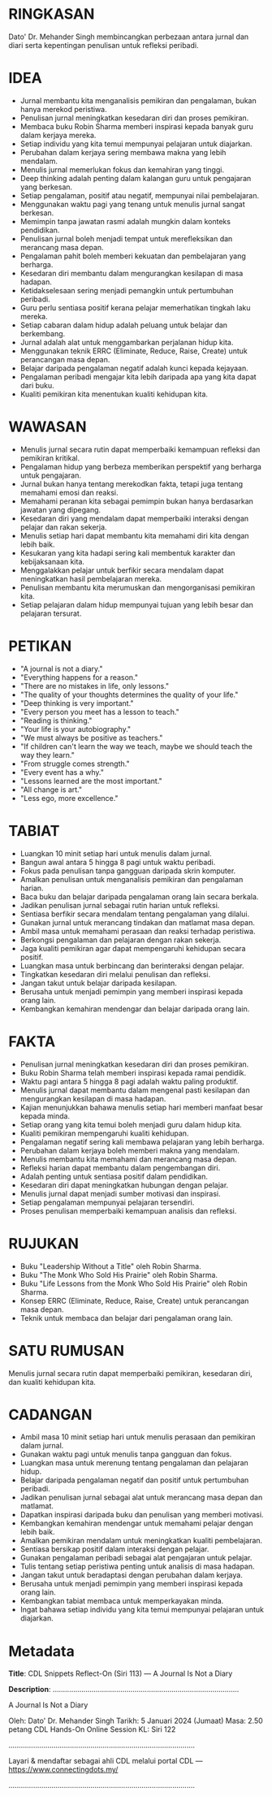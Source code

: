 # RINGKASAN
Dato' Dr. Mehander Singh membincangkan perbezaan antara jurnal dan diari serta kepentingan penulisan untuk refleksi peribadi.

# IDEA
- Jurnal membantu kita menganalisis pemikiran dan pengalaman, bukan hanya merekod peristiwa.
- Penulisan jurnal meningkatkan kesedaran diri dan proses pemikiran.
- Membaca buku Robin Sharma memberi inspirasi kepada banyak guru dalam kerjaya mereka.
- Setiap individu yang kita temui mempunyai pelajaran untuk diajarkan.
- Perubahan dalam kerjaya sering membawa makna yang lebih mendalam.
- Menulis jurnal memerlukan fokus dan kemahiran yang tinggi.
- Deep thinking adalah penting dalam kalangan guru untuk pengajaran yang berkesan.
- Setiap pengalaman, positif atau negatif, mempunyai nilai pembelajaran.
- Menggunakan waktu pagi yang tenang untuk menulis jurnal sangat berkesan.
- Memimpin tanpa jawatan rasmi adalah mungkin dalam konteks pendidikan.
- Penulisan jurnal boleh menjadi tempat untuk merefleksikan dan merancang masa depan.
- Pengalaman pahit boleh memberi kekuatan dan pembelajaran yang berharga.
- Kesedaran diri membantu dalam mengurangkan kesilapan di masa hadapan.
- Ketidakselesaan sering menjadi pemangkin untuk pertumbuhan peribadi.
- Guru perlu sentiasa positif kerana pelajar memerhatikan tingkah laku mereka.
- Setiap cabaran dalam hidup adalah peluang untuk belajar dan berkembang.
- Jurnal adalah alat untuk menggambarkan perjalanan hidup kita.
- Menggunakan teknik ERRC (Eliminate, Reduce, Raise, Create) untuk perancangan masa depan.
- Belajar daripada pengalaman negatif adalah kunci kepada kejayaan.
- Pengalaman peribadi mengajar kita lebih daripada apa yang kita dapat dari buku.
- Kualiti pemikiran kita menentukan kualiti kehidupan kita.

# WAWASAN
- Menulis jurnal secara rutin dapat memperbaiki kemampuan refleksi dan pemikiran kritikal.
- Pengalaman hidup yang berbeza memberikan perspektif yang berharga untuk pengajaran.
- Jurnal bukan hanya tentang merekodkan fakta, tetapi juga tentang memahami emosi dan reaksi.
- Memahami peranan kita sebagai pemimpin bukan hanya berdasarkan jawatan yang dipegang.
- Kesedaran diri yang mendalam dapat memperbaiki interaksi dengan pelajar dan rakan sekerja.
- Menulis setiap hari dapat membantu kita memahami diri kita dengan lebih baik.
- Kesukaran yang kita hadapi sering kali membentuk karakter dan kebijaksanaan kita.
- Menggalakkan pelajar untuk berfikir secara mendalam dapat meningkatkan hasil pembelajaran mereka.
- Penulisan membantu kita merumuskan dan mengorganisasi pemikiran kita.
- Setiap pelajaran dalam hidup mempunyai tujuan yang lebih besar dan pelajaran tersurat.

# PETIKAN
- "A journal is not a diary."
- "Everything happens for a reason."
- "There are no mistakes in life, only lessons."
- "The quality of your thoughts determines the quality of your life."
- "Deep thinking is very important."
- "Every person you meet has a lesson to teach."
- "Reading is thinking."
- "Your life is your autobiography."
- "We must always be positive as teachers."
- "If children can't learn the way we teach, maybe we should teach the way they learn."
- "From struggle comes strength."
- "Every event has a why."
- "Lessons learned are the most important."
- "All change is art."
- "Less ego, more excellence."

# TABIAT
- Luangkan 10 minit setiap hari untuk menulis dalam jurnal.
- Bangun awal antara 5 hingga 8 pagi untuk waktu peribadi.
- Fokus pada penulisan tanpa gangguan daripada skrin komputer.
- Amalkan penulisan untuk menganalisis pemikiran dan pengalaman harian.
- Baca buku dan belajar daripada pengalaman orang lain secara berkala.
- Jadikan penulisan jurnal sebagai rutin harian untuk refleksi.
- Sentiasa berfikir secara mendalam tentang pengalaman yang dilalui.
- Gunakan jurnal untuk merancang tindakan dan matlamat masa depan.
- Ambil masa untuk memahami perasaan dan reaksi terhadap peristiwa.
- Berkongsi pengalaman dan pelajaran dengan rakan sekerja.
- Jaga kualiti pemikiran agar dapat mempengaruhi kehidupan secara positif.
- Luangkan masa untuk berbincang dan berinteraksi dengan pelajar.
- Tingkatkan kesedaran diri melalui penulisan dan refleksi.
- Jangan takut untuk belajar daripada kesilapan.
- Berusaha untuk menjadi pemimpin yang memberi inspirasi kepada orang lain.
- Kembangkan kemahiran mendengar dan belajar daripada orang lain.

# FAKTA
- Penulisan jurnal meningkatkan kesedaran diri dan proses pemikiran.
- Buku Robin Sharma telah memberi inspirasi kepada ramai pendidik.
- Waktu pagi antara 5 hingga 8 pagi adalah waktu paling produktif.
- Menulis jurnal dapat membantu dalam mengenal pasti kesilapan dan mengurangkan kesilapan di masa hadapan.
- Kajian menunjukkan bahawa menulis setiap hari memberi manfaat besar kepada minda.
- Setiap orang yang kita temui boleh menjadi guru dalam hidup kita.
- Kualiti pemikiran mempengaruhi kualiti kehidupan.
- Pengalaman negatif sering kali membawa pelajaran yang lebih berharga.
- Perubahan dalam kerjaya boleh memberi makna yang mendalam.
- Menulis membantu kita memahami dan merancang masa depan.
- Refleksi harian dapat membantu dalam pengembangan diri.
- Adalah penting untuk sentiasa positif dalam pendidikan.
- Kesedaran diri dapat meningkatkan hubungan dengan pelajar.
- Menulis jurnal dapat menjadi sumber motivasi dan inspirasi.
- Setiap pengalaman mempunyai pelajaran tersendiri.
- Proses penulisan memperbaiki kemampuan analisis dan refleksi.

# RUJUKAN
- Buku "Leadership Without a Title" oleh Robin Sharma.
- Buku "The Monk Who Sold His Prairie" oleh Robin Sharma.
- Buku "Life Lessons from the Monk Who Sold His Prairie" oleh Robin Sharma.
- Konsep ERRC (Eliminate, Reduce, Raise, Create) untuk perancangan masa depan.
- Teknik untuk membaca dan belajar dari pengalaman orang lain.

# SATU RUMUSAN
Menulis jurnal secara rutin dapat memperbaiki pemikiran, kesedaran diri, dan kualiti kehidupan kita.

# CADANGAN
- Ambil masa 10 minit setiap hari untuk menulis perasaan dan pemikiran dalam jurnal.
- Gunakan waktu pagi untuk menulis tanpa gangguan dan fokus.
- Luangkan masa untuk merenung tentang pengalaman dan pelajaran hidup.
- Belajar daripada pengalaman negatif dan positif untuk pertumbuhan peribadi.
- Jadikan penulisan jurnal sebagai alat untuk merancang masa depan dan matlamat.
- Dapatkan inspirasi daripada buku dan penulisan yang memberi motivasi.
- Kembangkan kemahiran mendengar untuk memahami pelajar dengan lebih baik.
- Amalkan pemikiran mendalam untuk meningkatkan kualiti pembelajaran.
- Sentiasa bersikap positif dalam interaksi dengan pelajar.
- Gunakan pengalaman peribadi sebagai alat pengajaran untuk pelajar.
- Tulis tentang setiap peristiwa penting untuk analisis di masa hadapan.
- Jangan takut untuk beradaptasi dengan perubahan dalam kerjaya.
- Berusaha untuk menjadi pemimpin yang memberi inspirasi kepada orang lain.
- Kembangkan tabiat membaca untuk memperkayakan minda.
- Ingat bahawa setiap individu yang kita temui mempunyai pelajaran untuk diajarkan.

# Metadata
**Title**: CDL Snippets Reflect-On (Siri 113) — A Journal Is Not a Diary

**Description**: ...........................................................................................

A Journal Is Not a Diary

Oleh: Dato' Dr. Mehander Singh
Tarikh: 5 Januari 2024 (Jumaat)
Masa: 2.50 petang
CDL Hands-On Online Session KL: Siri 122

...........................................................................................

Layari & mendaftar sebagai ahli CDL melalui portal CDL — https://www.connectingdots.my/

...........................................................................................